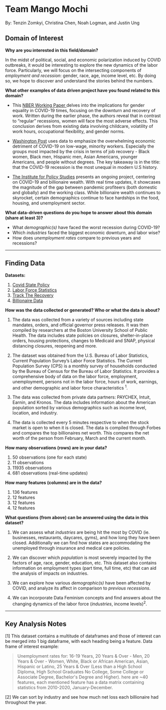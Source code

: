 # Team Mango Mochi
By: Tenzin Zomkyi, Christina Chen, Noah Logman, and Justin Ung

## Domain of Interest
**Why are you interested in this field/domain?**

  In the midst of political, social, and economic polarization induced by COVID outbreaks, it would be interesting to explore the new dynamics of the labor force. Particularly, we will focus on the intersecting components of *employment and recession*: gender, race, age, income level, etc. By doing so, we hope to discover and understand the stories behind the numbers.

**What other examples of data driven project have you found related to this domain?**

- This [NBER Working Paper ](https://www.nber.org/system/files/working_papers/w26947/w26947.pdf) delves into the implications for gender equality in COVID-19 times, focusing on the downturn and recovery of work. Written during the earlier phase, the authors reveal that in contrast to “regular” recessions, women will face the most adverse effects. This conclusion derives from existing data involving childcare, volatility of work hours, occupational flexibility, and gender norms.

- [Washington Post](https://www.washingtonpost.com/graphics/2020/business/coronavirus-recession-equality/) uses data to emphasize the overwhelming economic detriment of COVID-19 on low-wage, minority workers. Especially the  groups most impacted by the crisis in terms of job recovery - Black women, Black men, Hispanic men, Asian Americans, younger Americans, and people without degrees. The key takeaway is in the title: that the COVID-19 recession is the most unequal in modern U.S history.

- [The Institute for Policy Studies](https://inequality.org/great-divide/updates-billionaire-pandemic/) presents an ongoing project, centering on COVID-19 and billionaire wealth. With real time updates, it showcases the magnitude of the gap between pandemic profiteers (both domestic and globally) and the working class. While billionaire wealth continues to skyrocket, certain demographics continue to face hardships in the food, housing, and unemployment sector.

**What data-driven questions do you hope to answer about this domain (share at least 3)?**
- What *demographic(s)* have faced the worst recession during COVID-19?
- Which *industries* faced the biggest economic downturn, and labor wise?
- How does *unemployment rates* compare to previous years and recessions?
***
## Finding Data
**Datasets:**
1. [Covid State Policy](https://www.openicpsr.org/openicpsr/project/119446/version/V38/view?path=/openicpsr/119446/fcr:versions/V38)
2. [Labor Force Statistics](https://data.bls.gov/cgi-bin/surveymost?ln )
3. [Track The Recovery](https://tracktherecovery.org/)
4. [Billionaire Data](https://docs.google.com/spreadsheets/d/1GcxHDqshl4b57ZgZd8OZ9O1d-BhyqTLcWo_emqVYvP0/edit)

**How was the data collected or generated? Who or what the data is about?**
1. The data was collected from a variety of sources including state mandates, orders, and official governor press releases. It was then compiled by researchers at the Boston University School of Public Health. The data includes state policies on closures, shelter-in-place orders, housing protections, changes to Medicaid and SNAP, physical distancing closures, reopening and more.

2. The dataset was obtained from the U.S. Bureau of Labor Statistics, Current Population Survey’s Labor Force Statistics. The Current Population Survey (CPS) is a monthly survey of households conducted by the Bureau of Census for the Bureau of Labor Statistics. It provides a comprehensive body of data on the labor force, employment, unemployment, persons not in the labor force, hours of work, earnings, and other demographic and labor force characteristics <sup>1</sup>.

3. The data was collected from private data partners: PAYCHEX, Intuit, Earnin, and Kronos. The data includes information about the American population sorted by various demographics such as income level, location, and industry.

4. The data is collected every 5 minutes respective to when the stock market is open to when it is closed. The data is compiled through Forbes and compares the top billionaires net worth. This compares the net worth of the person from February, March and the current month.

**How many observations (rows) are in your data?**
1. 50 observations (one for each state)
2. 11 observations
3. 11935 observations
4. 681 observations (real-time updates)

**How many features (columns) are in the data?**
1. 136 features
2. 12 features
3. 12 features
4. 12 features

**What questions (from above) can be answered using the data in this dataset?**
1. We can assess what *industries* are being hit the most by COVID (ie. businesses, restaurants, daycares, gyms), and how long they have been closed. Additionally we can find how states are accommodating the unemployed through insurance and medical care policies.

2. We can discover which *population* is most severely impacted by the factors of age, race, gender, education, etc. This dataset also contains information on employment types (part time, full time, etc) that can aid the analysis of impacts on industries.

3. We can explore how various *demographic(s)* have been affected by COVID, and analyze its affect in comparison to *previous recessions*.

4. We can incorporate Data Feminism concepts and find answers about the changing dynamics of the labor force (*industries*, income levels)<sup>2</sup>.
****
## Key Analysis Notes

[1] This dataset contains a multitude of dataframes and those of interest can be merged into 1 big dataframe, with each heading being a feature. Data frame of interest example:
> Unemployment rates for: 16-19 Years, 20 Years & Over - Men, 20 Years & Over - Women, White, Black or African American, Asian, Hispanic or Latino, 25 Years & Over (Less than a High School Diploma, High School Graduates No College, Some College or Associate Degree, Bachelor's Degree and Higher). here are ~40 features, each mentioned feature has a data matrix containing statistics from 2010-2020, January-December.

[2] We can sort by industry and see how much net loss each billionaire had throughout the year.
